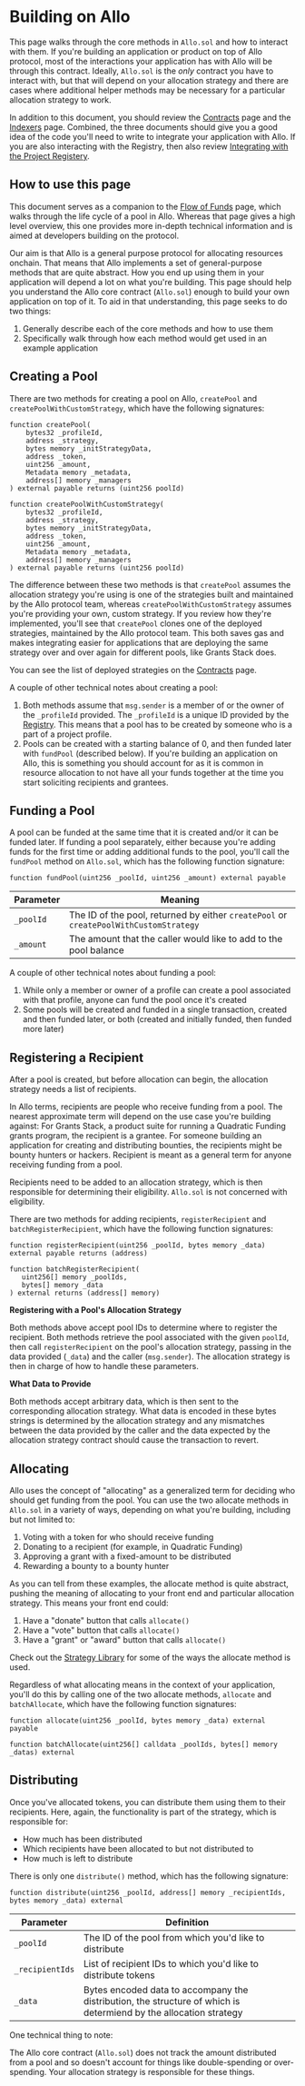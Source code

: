 # Building on Allo

This page walks through the core methods in `Allo.sol` and how to interact with
them. If you're building an application or product on top of Allo protocol, most
of the interactions your application has with Allo will be through this
contract. Ideally, `Allo.sol` is the *only* contract you have to interact with,
but that will depend on your allocation strategy and there are cases where
additional helper methods may be necessary for a particular allocation strategy
to work.

In addition to this document, you should review the
[Contracts](/overview/contracts) page and the [Indexers](/overview/indexers)
page. Combined, the three documents should give you a good idea of the code
you'll need to write to integrate your application with Allo. If you are also
interacting with the Registry, then also review [Integrating with the Project
Registery](/project-registry/integrating-with-the-project-registry).

## How to use this page

This document serves as a companion to the [Flow of Funds](/allo/flow-of-funds)
page, which walks through the life cycle of a pool in Allo. Whereas that page
gives a high level overview, this one provides more in-depth technical
information and is aimed at developers building on the protocol.

Our aim is that Allo is a general purpose protocol for allocating resources
onchain. That means that Allo implements a set of general-purpose methods that
are quite abstract. How you end up using them in your application will depend
a lot on what you're building. This page should help you understand the Allo
core contract (`Allo.sol`) enough to build your own application on top of it. To
aid in that understanding, this page seeks to do two things:

1. Generally describe each of the core methods and how to use them
2. Specifically walk through how each method would get used in an example
   application

## Creating a Pool

There are two methods for creating a pool on Allo, `createPool` and
`createPoolWithCustomStrategy`, which have the following signatures:

```solidity
function createPool(
    bytes32 _profileId,
    address _strategy,
    bytes memory _initStrategyData,
    address _token,
    uint256 _amount,
    Metadata memory _metadata,
    address[] memory _managers
) external payable returns (uint256 poolId)
```

```solidity
function createPoolWithCustomStrategy(
    bytes32 _profileId,
    address _strategy,
    bytes memory _initStrategyData,
    address _token,
    uint256 _amount,
    Metadata memory _metadata,
    address[] memory _managers
) external payable returns (uint256 poolId)
```

The difference between these two methods is that `createPool` assumes the
allocation strategy you're using is one of the strategies built and maintained
by the Allo protocol team, whereas `createPoolWithCustomStrategy` assumes you're
providing your own, custom strategy. If you review how they're implemented,
you'll see that `createPool` clones one of the deployed strategies, maintained
by the Allo protocol team. This both saves gas and makes integrating easier for
applications that are deploying the same strategy over and over again for
different pools, like Grants Stack does.

You can see the list of deployed strategies on the
[Contracts](/overview/contracts) page.

A couple of other technical notes about creating a pool:

1. Both methods assume that `msg.sender` is a member of or the owner of the
   `_profileId` provided. The `_profileId` is a unique ID provided by the
   [Registry](/project-registry). This means that a pool has to be created by
   someone who is a part of a project profile.
2. Pools can be created with a starting balance of 0, and then funded later with
   `fundPool` (described below). If you're building an application on Allo, this
   is something you should account for as it is common in resource allocation to
   not have all your funds together at the time you start soliciting recipients
   and grantees.

## Funding a Pool

A pool can be funded at the same time that it is created and/or it can be funded
later. If funding a pool separately, either because you're adding funds for the
first time or adding additional funds to the pool, you'll call the `fundPool`
method on `Allo.sol`, which has the following function signature:

```solidity
function fundPool(uint256 _poolId, uint256 _amount) external payable
```
| Parameter | Meaning |
| --- | --- |
| `_poolId`  | The ID of the pool, returned by either `createPool` or `createPoolWithCustomStrategy` |
| `_amount` | The amount that the caller would like to add to the pool balance |

A couple of other technical notes about funding a pool:

1. While only a member or owner of a profile can create a pool associated with
   that profile, anyone can fund the pool once it's created
2. Some pools will be created and funded in a single transaction, created and
   then funded later, or both (created and initially funded, then funded more
   later)

## Registering a Recipient

After a pool is created, but before allocation can begin, the allocation
strategy needs a list of recipients.

In Allo terms, recipients are people who receive funding from a pool. The
nearest approximate term will depend on the use case you're building against:
For Grants Stack, a product suite for running a Quadratic Funding grants
program, the recipient is a grantee. For someone building an application for
creating and distributing bounties, the recipients might be bounty hunters or
hackers. Recipient is meant as a general term for anyone receiving funding from
a pool.

Recipients need to be added to an allocation strategy, which is then responsible
for determining their eligibility. `Allo.sol` is not concerned with eligibility.

There are two methods for adding recipients, `registerRecipient` and
`batchRegisterRecipient`, which have the following function signatures:

```solidity
function registerRecipient(uint256 _poolId, bytes memory _data) external payable returns (address)
```
```solidity
function batchRegisterRecipient(
   uint256[] memory _poolIds,
   bytes[] memory _data
) external returns (address[] memory)
```

**Registering with a Pool's Allocation Strategy**

Both methods above accept pool IDs to determine where to register the recipient.
Both methods retrieve the pool associated with the given `poolId`, then call
`registerRecipient` on the pool's allocation strategy, passing in the data
provided (`_data`) and the caller (`msg.sender`). The allocation strategy is
then in charge of how to handle these parameters.

**What Data to Provide**

Both methods accept arbitrary data, which is then sent to the corresponding
allocation strategy. What data is encoded in these bytes strings is determined
by the allocation strategy and any mismatches between the data provided by the
caller and the data expected by the allocation strategy contract should cause
the transaction to revert.

## Allocating

Allo uses the concept of "allocating" as a generalized term for deciding who
should get funding from the pool. You can use the two allocate methods in
`Allo.sol` in a variety of ways, depending on what you're building, including
but not limited to:

1. Voting with a token for who should receive funding
2. Donating to a recipient (for example, in Quadratic Funding)
3. Approving a grant with a fixed-amount to be distributed
4. Rewarding a bounty to a bounty hunter

As you can tell from these examples, the allocate method is quite abstract,
pushing the meaning of allocating to your front end and particular allocation
strategy. This means your front end could:

1. Have a "donate" button that calls `allocate()`
2. Have a "vote" button that calls `allocate()`
3. Have a "grant" or "award" button that calls `allocate()`

Check out the [Strategy Library](/strategies/library) for some of the ways the
allocate method is used.

Regardless of what allocating means in the context of your application, you'll
do this by calling one of the two allocate methods, `allocate` and
`batchAllocate`, which have the following function signatures:

```solidity
function allocate(uint256 _poolId, bytes memory _data) external payable
```
```solidity
function batchAllocate(uint256[] calldata _poolIds, bytes[] memory _datas) external
```

## Distributing

Once you've allocated tokens, you can distribute them using them to their
recipients. Here, again, the functionality is part of the strategy, which is
responsible for:

* How much has been distributed
* Which recipients have been allocated to but not distributed to
* How much is left to distribute

There is only one `distribute()` method, which has the following signature:

```solidity
function distribute(uint256 _poolId, address[] memory _recipientIds, bytes memory _data) external
```

| Parameter | Definition |
| ---  | ---  |
| `_poolId`  | The ID of the pool from which you'd like to distribute  |
| `_recipientIds`  | List of recipient IDs to which you'd like to distribute tokens  |
| `_data`  | Bytes encoded data to accompany the distribution, the structure of which is determiend by the allocation strategy |

One technical thing to note:

The Allo core contract (`Allo.sol`) does not track the amount distributed from
a pool and so doesn't account for things like double-spending or over-spending.
Your allocation strategy is responsible for these things.
